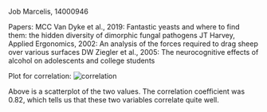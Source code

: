 Job Marcelis, 14000946

Papers:
MCC Van Dyke et al., 2019: Fantastic yeasts and where to find them: the hidden diversity of dimorphic fungal pathogens
JT Harvey, Applied Ergonomics, 2002: An analysis of the forces required to drag sheep over various surfaces
DW Ziegler et al., 2005: The neurocognitive effects of alcohol on adolescents and college students

Plot for correlation:
![correlation](https://github.com/user-attachments/assets/646a636a-861d-4d09-9e73-a762cd664261)

Above is a scatterplot of the two values. The correlation coefficient was 0.82, which tells us that these two variables correlate quite well.
